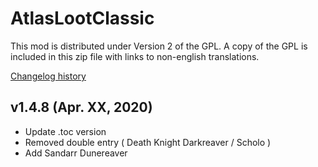 # AtlasLootClassic

This mod is distributed under Version 2 of the GPL.  A copy of the GPL is included in this zip file with links to non-english translations.

[Changelog history](https://github.com/Hoizame/AtlasLootClassic/blob/master/AtlasLootClassic/Documentation/Release_Notes.md)

## v1.4.8 (Apr. XX, 2020)

- Update .toc version
- Removed double entry ( Death Knight Darkreaver / Scholo )
- Add Sandarr Dunereaver
